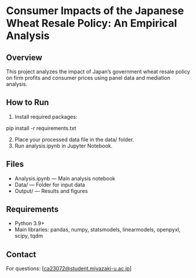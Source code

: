 # Consumer Impacts of the Japanese Wheat Resale Policy: An Empirical Analysis

## Overview
This project analyzes the impact of Japan’s government wheat resale policy on firm profits and consumer prices using panel data and mediation analysis.

## How to Run

1. Install required packages:
    
pip install -r requirements.txt

2. Place your processed data file in the data/ folder.
3. Run analysis.ipynb in Jupyter Notebook.

## Files

- Analysis.ipynb — Main analysis notebook  
- Data/ — Folder for input data  
- Output/ — Results and figures  

## Requirements

- Python 3.9+
- Main libraries: pandas, numpy, statsmodels, linearmodels, openpyxl, scipy, tqdm

## Contact

For questions: [ca23072@student.miyazaki-u.ac.jp]
